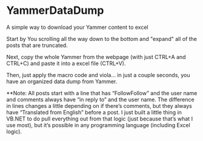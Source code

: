 # YammerDataDump
A simple way to download your Yammer content to excel

Start by You scrolling all the way down to the bottom and "expand" all of the posts that are truncated.

Next, copy the whole Yammer from the webpage (with just CTRL+A and CTRL+C) and paste it into a excel file (CTRL+V).  

Then, just apply the macro code and viola... in just a couple seconds, you have an organized data dump from Yammer.

**Note:  All posts start with a line that has “FollowFollow” and the user name and comments always have “in reply to” and the user name. The difference in lines changes a little depending on if there’s comments, but they always have “Translated from English” before a post. I just built a little thing in VB.NET to do pull everything out from that logic (just because that’s what I use most), but it’s possible in any programming language (including Excel logic).  
